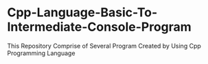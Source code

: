 # Cpp-Language-Basic-To-Intermediate-Console-Program
This Repository Comprise of Several Program Created by Using Cpp Programming Language
